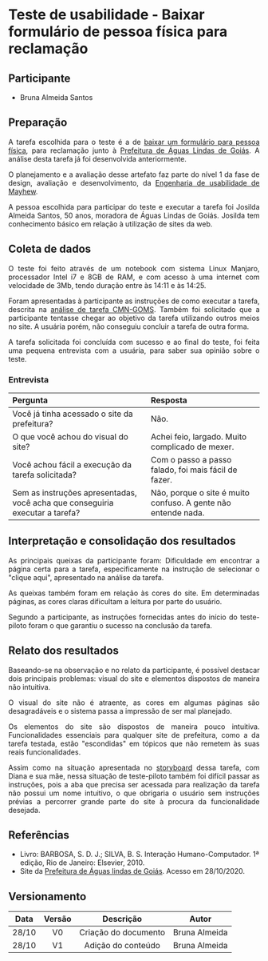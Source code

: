 # Teste de usabilidade - Baixar formulário de pessoa física para reclamação

## Participante
- Bruna Almeida Santos

## Preparação

<p align = "justify">A tarefa escolhida para o teste é a de <a href= "https://interacao-humano-computador.github.io/2020.1-Prefeiturade-Aguas-Lindas-de-Goias/analise_tarefas/CMN_GOMS/#baixar-formulario-de-pessoa-fisica-para-reclamacao">baixar um formulário para pessoa física</a>, para reclamação junto à <a href= "https://aguaslindasdegoias.go.gov.br/">Prefeitura de Águas Lindas de Goiás</a>. A análise desta tarefa já foi desenvolvida anteriormente.</p>
<p align = "justify">O planejamento e a avaliação desse artefato faz parte do nível 1 da fase de design, avaliação e desenvolvimento, da <a href= "https://interacao-humano-computador.github.io/2020.1-Prefeiturade-Aguas-Lindas-de-Goias/planejamento/processo/#engenharia-de-usabilidade-de-mayhew">Engenharia de usabilidade de Mayhew</a>.</p>
<p align = "justify">A pessoa escolhida para participar do teste e executar a tarefa foi Josilda Almeida Santos, 50 anos, moradora de Águas Lindas de Goiás. Josilda tem conhecimento básico em relação à utilização de sites da web.</p>


## Coleta de dados

<p align = "justify">O teste foi feito através de um notebook com sistema Linux Manjaro, processador Intel i7 e 8GB de RAM, e com acesso à uma internet com velocidade de 3Mb, tendo duração entre às 14:11 e às 14:25.</p>
<p align = "justify">Foram apresentadas à participante as instruções de como executar a tarefa, descrita na <a href= "https://interacao-humano-computador.github.io/2020.1-Prefeiturade-Aguas-Lindas-de-Goias/analise_tarefas/CMN_GOMS/#baixar-formulario-de-pessoa-fisica-para-reclamacao">análise de tarefa CMN-GOMS</a>. Também foi solicitado que a participante tentasse chegar ao objetivo da tarefa utilizando outros meios no site. A usuária porém, não conseguiu concluir a tarefa de outra forma.</p>
<p align = "justify">A tarefa solicitada foi concluída com sucesso e ao final do teste, foi feita uma pequena entrevista com a usuária, para saber sua opinião sobre o teste.</p>

### Entrevista
    
|Pergunta                |Resposta                  |
|:-----------------------|:-------------------------|
|Você já tinha acessado o site da prefeitura?|Não.|
|O que você achou do visual do site?|Achei feio, largado. Muito complicado de mexer.|
|Você achou fácil a execução da tarefa solicitada?|Com o passo a passo falado, foi mais fácil de fazer.|
|Sem as instruções apresentadas, você acha que conseguiria executar a tarefa?|Não, porque o site é muito confuso. A gente não entende nada.|




## Interpretação e consolidação dos resultados
<div>
    <p align = "justify">As principais queixas da participante foram: Dificuldade em encontrar a página certa para a tarefa, especificamente na instrução de selecionar o "clique aqui", apresentado na análise da tarefa.</p>
    <p align = "justify">As queixas também foram em relação às cores do site. Em determinadas páginas, as cores claras dificultam a leitura por parte do usuário.</p>
    <p align = "justify">Segundo a participante, as instruções fornecidas antes do início do teste-piloto foram o que garantiu o sucesso na conclusão da tarefa.</p>
</div>



## Relato dos resultados
<div>
    <p align = "justify">Baseando-se na observação e no relato da participante, é possível destacar dois principais problemas: visual do site e elementos dispostos de maneira não intuitiva.</p>
    <p align = "justify">O visual do site não é atraente, as cores em algumas páginas são desagradáveis e o sistema passa a impressão de ser mal planejado.</p>
    <p align = "justify">Os elementos do site são dispostos de maneira pouco intuitiva. Funcionalidades essenciais para qualquer site de prefeitura, como a da tarefa testada, estão "escondidas" em tópicos que não remetem às suas reais funcionalidades.</p>
    <p align = "justify">Assim como na situação apresentada no <a href= "https://interacao-humano-computador.github.io/2020.1-Prefeiturade-Aguas-Lindas-de-Goias/storyboard/storyboard_4/">storyboard</a> dessa tarefa, com Diana e sua mãe, nessa situação de teste-piloto também foi difícil passar as instruções, pois a aba que precisa ser acessada para realização da tarefa não possui um nome intuitivo, o que obrigaria o usuário sem instruções prévias a percorrer grande parte do site à procura da funcionalidade desejada.</p>
</div>


## Referências
+ Livro: BARBOSA, S. D. J.; SILVA, B. S. Interação Humano-Computador. 1ª edição, Rio de Janeiro: Elsevier, 2010.
+ Site da <a href= "https://aguaslindasdegoias.go.gov.br/">Prefeitura de Águas lindas de Goiás</a>. Acesso em 28/10/2020.

## Versionamento

| Data | Versão |           Descrição             |    Autor       |
|:----:|:------:|:-------------------------------:|:--------------:|
|28/10 |V0      |     Criação do documento        |Bruna Almeida   |
|28/10 |V1      |   Adição do conteúdo            |Bruna Almeida   |